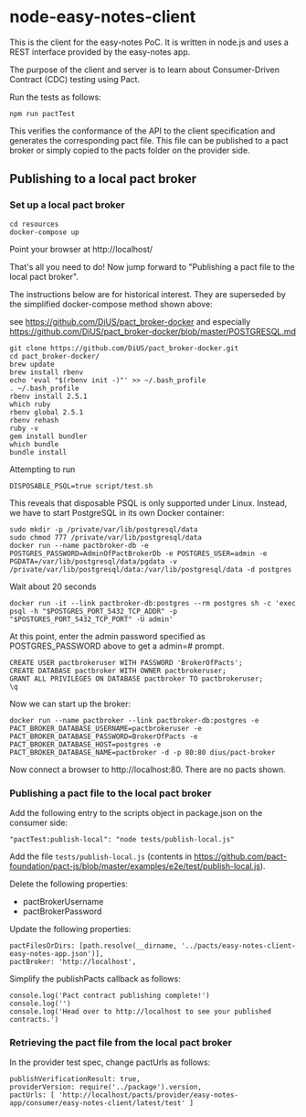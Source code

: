 # node-easy-notes-client
This is the client for the easy-notes PoC.
It is written in node.js and uses a REST interface
provided by the easy-notes app.

The purpose of the client and server is to
learn about Consumer-Driven Contract (CDC)
testing using Pact.

Run the tests as follows:
```
npm run pactTest
```

This verifies the conformance of the API to the client specification and
generates the corresponding pact file. This file can be published to a
pact broker or simply copied to the pacts folder on the provider side.

## Publishing to a local pact broker
### Set up a local pact broker

```
cd resources
docker-compose up
```
Point your browser at http://localhost/

That's all you need to do! Now jump forward to "Publishing a pact file to the local pact broker".

The instructions below are for historical interest. They are superseded by the simplified docker-compose method shown above:

see https://github.com/DiUS/pact_broker-docker and especially https://github.com/DiUS/pact_broker-docker/blob/master/POSTGRESQL.md 
```
git clone https://github.com/DiUS/pact_broker-docker.git
cd pact_broker-docker/
brew update
brew install rbenv
echo 'eval "$(rbenv init -)"' >> ~/.bash_profile
. ~/.bash_profile
rbenv install 2.5.1
which ruby
rbenv global 2.5.1
rbenv rehash
ruby -v
gem install bundler
which bundle
bundle install
```
Attempting to run
```
DISPOSABLE_PSQL=true script/test.sh
```
This reveals that disposable PSQL is only supported under Linux. Instead, we have to start PostgreSQL in its own Docker container:
```
sudo mkdir -p /private/var/lib/postgresql/data
sudo chmod 777 /private/var/lib/postgresql/data
docker run --name pactbroker-db -e POSTGRES_PASSWORD=AdminOfPactBrokerDb -e POSTGRES_USER=admin -e PGDATA=/var/lib/postgresql/data/pgdata -v /private/var/lib/postgresql/data:/var/lib/postgresql/data -d postgres
```
Wait about 20 seconds
```
docker run -it --link pactbroker-db:postgres --rm postgres sh -c 'exec psql -h "$POSTGRES_PORT_5432_TCP_ADDR" -p "$POSTGRES_PORT_5432_TCP_PORT" -U admin'
```
At this point, enter the admin password specified as POSTGRES_PASSWORD above to get a admin=# prompt.
```
CREATE USER pactbrokeruser WITH PASSWORD 'BrokerOfPacts';
CREATE DATABASE pactbroker WITH OWNER pactbrokeruser;
GRANT ALL PRIVILEGES ON DATABASE pactbroker TO pactbrokeruser;
\q
```
Now we can start up the broker:
```
docker run --name pactbroker --link pactbroker-db:postgres -e PACT_BROKER_DATABASE_USERNAME=pactbrokeruser -e PACT_BROKER_DATABASE_PASSWORD=BrokerOfPacts -e PACT_BROKER_DATABASE_HOST=postgres -e PACT_BROKER_DATABASE_NAME=pactbroker -d -p 80:80 dius/pact-broker
```
Now connect a browser to http://localhost:80. There are no pacts shown.
### Publishing a pact file to the local pact broker

Add the following entry to the scripts object in package.json on the consumer side:
```
"pactTest:publish-local": "node tests/publish-local.js"
```
Add the file `tests/publish-local.js` (contents in https://github.com/pact-foundation/pact-js/blob/master/examples/e2e/test/publish-local.js).

Delete the following properties:
* pactBrokerUsername
* pactBrokerPassword

Update the following properties:
```
pactFilesOrDirs: [path.resolve(__dirname, '../pacts/easy-notes-client-easy-notes-app.json')],
pactBroker: 'http://localhost',
```
Simplify the publishPacts callback as follows:
```
console.log('Pact contract publishing complete!')
console.log('')
console.log('Head over to http://localhost to see your published contracts.')
```
### Retrieving the pact file from the local pact broker
In the provider test spec, change pactUrls as follows:
```
publishVerificationResult: true,
providerVersion: require('../package').version,
pactUrls: [ 'http://localhost/pacts/provider/easy-notes-app/consumer/easy-notes-client/latest/test' ]
```
